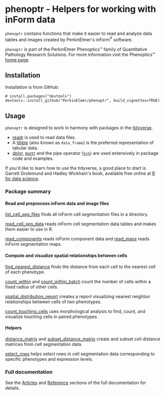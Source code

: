 # phenoptr - Helpers for working with inForm data

`phenoptr` contains functions that make it easier to read and analyze data tables
and images created by PerkinElmer's inForm<sup>&reg;</sup> software.

`phenoptr` is part of the PerkinElmer Phenoptics&trade; family of
Quantitative Pathology Research Solutions. For more information
visit the Phenoptics&trade;
[home page](http://www.perkinelmer.com/cancer-immunology/index.html).

## Installation

Installation is from GitHub:

```
# install.packages("devtools")
devtools::install_github("PerkinElmer/phenoptr", build_vignettes=TRUE)
```

## Usage

`phenoptr` is designed to work in harmony with packages in the 
[tidyverse](http://tidyverse.org/). 

- [readr](http://readr.tidyverse.org/) is used to read data files.
- A [tibble](http://tibble.tidyverse.org/) (also known as `data_frame`) 
  is the preferred representation of tabular data.
- [dplyr](http://dplyr.tidyverse.org/), [purrr](http://purrr.tidyverse.org/) 
  and the pipe operator ([`%>%`](http://magrittr.tidyverse.org/)) 
  are used extensively in 
  package code and examples.


If you'd like to learn how to use the tidyverse, 
a good place to start is Garrett Grolemund and Hadley Wickham's book,
available free online at
[R for data science](http://r4ds.had.co.nz/).

### Package summary

#### Read and preprocess inForm data and image files

[list_cell_seg_files](https://perkinelmer.github.io/phenoptr/reference/list_cell_seg_files.html)
finds all inForm cell segmentation files in a directory.

[read_cell_seg_data](https://perkinelmer.github.io/phenoptr/reference/read_cell_seg_data.html)
reads inForm cell segmentation
data tables and makes them easier to use in R.

[read_components](https://perkinelmer.github.io/phenoptr/reference/read_components.html) 
reads inForm component data and [read_maps](https://perkinelmer.github.io/phenoptr/reference/read_maps.html) 
reads inForm
segmentation maps.

#### Compute and visualize spatial relationships between cells

[find_nearest_distance](https://perkinelmer.github.io/phenoptr/reference/find_nearest_distance.html)
finds the distance
from each cell to the nearest cell of each phenotype.

[count_within](https://perkinelmer.github.io/phenoptr/reference/count_within.html)
and 
[count_within_batch](https://perkinelmer.github.io/phenoptr/reference/count_within_batch.html) 
count the number of cells within a
fixed radius of other cells.

[spatial_distribution_report](https://perkinelmer.github.io/phenoptr/reference/spatial_distribution_report.html) 
creates a report visualizing nearest neighbor
relationships between cells of two phenotypes.

[count_touching_cells](https://perkinelmer.github.io/phenoptr/reference/count_touching_cells.html)
uses morphological
analysis to find, count, and visualize touching cells in paired
phenotypes.

#### Helpers

[distance_matrix](https://perkinelmer.github.io/phenoptr/reference/distance_matrix.html)
and 
[subset_distance_matrix](https://perkinelmer.github.io/phenoptr/reference/subset_distance_matrix.html)
create and subset cell distance
matrices from cell segmentation data.

[select_rows](https://perkinelmer.github.io/phenoptr/reference/select_rows.html)
helps select rows in cell segmentation
data corresponding to specific phenotypes and expression levels.

### Full documentation

See the 
[Articles](https://perkinelmer.github.io/phenoptr/articles/index.html) and 
[Reference](https://perkinelmer.github.io/phenoptr/reference/index.html)
sections of the full documentation for details.
